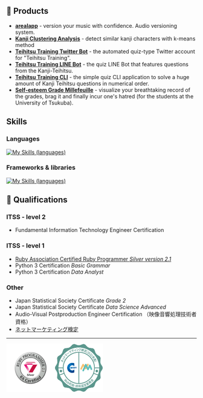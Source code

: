 ## 🎁 Products

- **[arealapp](https://arealapp.com)** - version your music with confidence. Audio versioning system.
- **[Kanji Clustering Analysis](https://kanji-clustering.vercel.app)** - detect similar kanji characters with k-means method
- **[Teihitsu Training Twitter Bot](https://www.twitter.com/teihitsuTRNG)** - the automated quiz-type Twitter account for "Teihitsu Training".
- **[Teihitsu Training LINE Bot](https://line.me/R/ti/p/@664jquts?from=page)** - the quiz LINE Bot that features questions from the Kanji-Teihitsu.
- **[Teihitsu Training CLI](https://github.com/yudukikun5120/teihitsu_training_cli)** - the simple quiz CLI application to solve a huge amount of Kanji Teihitsu questions in numerical order.
- **[Self-esteem Grade Millefeuille](https://yudukikun5120.github.io/self-esteem-millefeuille/)** - visualize your breathtaking record of the grades, brag it and finally incur one's hatred (for the students at the University of Tsukuba).

## Skills

### Languages
[![My Skills (languages)](https://skillicons.dev/icons?i=ruby,js,ts,py,elixir,html,css)](https://skillicons.dev)

### Frameworks & libraries
[![My Skills (languages)](https://skillicons.dev/icons?i=rails,react,vue,electron,tailwind,fastapi,heroku)](https://skillicons.dev)

## 🏅 Qualifications

### ITSS - level 2

- Fundamental Information Technology Engineer Certification

### ITSS - level 1

- [Ruby Association Certified Ruby Programmer _Silver version 2.1_](https://www.credential.net/c985f2eb-bcea-4397-8177-51a4a51385db)
- Python 3 Certification _Basic Grammar_
- Python 3 Certification _Data Analyst_

### Other

- Japan Statistical Society Certificate _Grade 2_
- Japan Statistical Society Certificate _Data Science Advanced_
- Audio-Visual Postproduction Engineer Certification （映像音響処理技術者資格）
- [ネットマーケティング検定](https://www.openbadge-global.com/api/v1.0/openBadge/v2/Wallet/Public/GetAssertionShare/VTloMEUyd01TNG1DZU41dVR3a1N0Zz09)

---

<div style="display: flex; align-items: center;">
  <img height="128px" src="./emblems/logo_silver_v21.svg" alt="Ruby Silver">
  <img height="128px" src="./emblems/net_marketing.png" alt="Net Marketing Certificate" >
</div>

<!--
**yudukikun5120/yudukikun5120** is a ✨ _special_ ✨ repository because its `README.md` (this file) appears on your GitHub profile.

Here are some ideas to get you started:

- 🔭 I’m currently working on ...
- 🌱 I’m currently learning ...
- 👯 I’m looking to collaborate on ...
- 🤔 I’m looking for help with ...
- 💬 Ask me about ...
- 📫 How to reach me: ...
- 😄 Pronouns: ...
- ⚡ Fun fact: ...
-->
